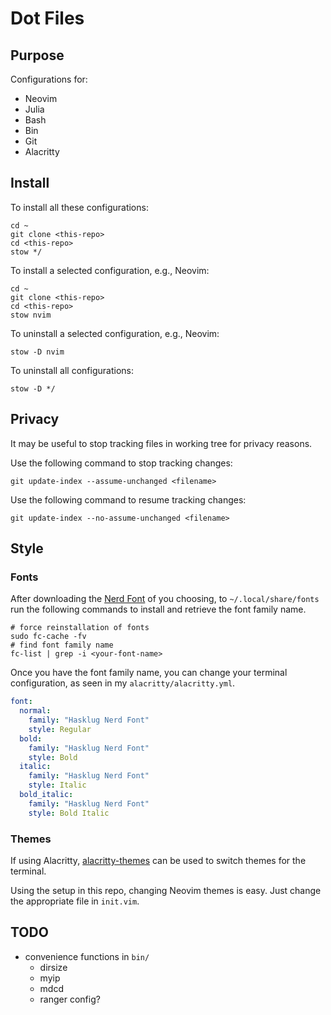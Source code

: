 # Dot Files

## Purpose

Configurations for:

- Neovim
- Julia
- Bash
- Bin
- Git
- Alacritty

## Install

To install all these configurations:

```shell
cd ~
git clone <this-repo>
cd <this-repo>
stow */
```

To install a selected configuration, e.g., Neovim:

```shell
cd ~
git clone <this-repo>
cd <this-repo>
stow nvim
```

To uninstall a selected configuration, e.g., Neovim:

```shell
stow -D nvim
```

To uninstall all configurations:

```shell
stow -D */
```

## Privacy

It may be useful to stop tracking files in working tree for privacy reasons.

Use the following command to stop tracking changes:

```shell
git update-index --assume-unchanged <filename>
```
Use the following command to resume tracking changes:

```shell
git update-index --no-assume-unchanged <filename>
```

## Style

### Fonts

After downloading the [Nerd Font](https://github.com/ryanoasis/nerd-fonts)
of you choosing,
to `~/.local/share/fonts` run the following commands
to install and retrieve the font family name.

```shell
# force reinstallation of fonts
sudo fc-cache -fv
# find font family name
fc-list | grep -i <your-font-name>
```

Once you have the font family name, you can change your terminal configuration,
as seen in my `alacritty/alacritty.yml`.

```yaml
font:
  normal:
    family: "Hasklug Nerd Font"
    style: Regular
  bold:
    family: "Hasklug Nerd Font"
    style: Bold
  italic:
    family: "Hasklug Nerd Font"
    style: Italic
  bold_italic:
    family: "Hasklug Nerd Font"
    style: Bold Italic
```

### Themes

If using Alacritty,
[alacritty-themes](https://github.com/rajasegar/alacritty-themes)
can be used to switch themes for the terminal.

Using the setup in this repo, changing Neovim themes is easy.
Just change the appropriate file in `init.vim`.

## TODO

- convenience functions in `bin/`
  - dirsize
  - myip
  - mdcd
  - ranger config?
